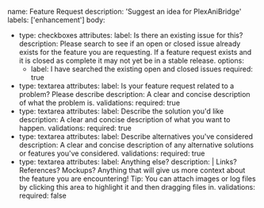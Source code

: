 name: Feature Request
description: 'Suggest an idea for PlexAniBridge'
labels: ['enhancement']
body:

- type: checkboxes
  attributes:
  label: Is there an existing issue for this?
  description: Please search to see if an open or closed issue already exists for the feature you are requesting. If a feature request exists and it is closed as complete it may not yet be in a stable release.
  options:
  - label: I have searched the existing open and closed issues
    required: true
- type: textarea
  attributes:
  label: Is your feature request related to a problem? Please describe
  description: A clear and concise description of what the problem is.
  validations:
  required: true
- type: textarea
  attributes:
  label: Describe the solution you'd like
  description: A clear and concise description of what you want to happen.
  validations:
  required: true
- type: textarea
  attributes:
  label: Describe alternatives you've considered
  description: A clear and concise description of any alternative solutions or features you've considered.
  validations:
  required: true
- type: textarea
  attributes:
  label: Anything else?
  description: |
  Links? References? Mockups? Anything that will give us more context about the feature you are encountering!
  Tip: You can attach images or log files by clicking this area to highlight it and then dragging files in.
  validations:
  required: false
